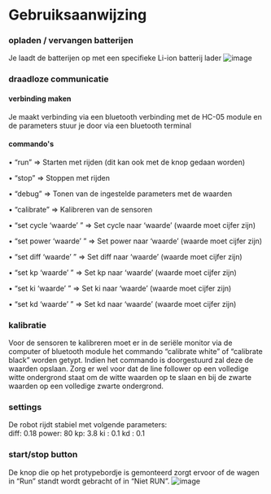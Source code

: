 # Gebruiksaanwijzing

### opladen / vervangen batterijen
Je laadt de batterijen op met een specifieke Li-ion batterij lader
![image](https://user-images.githubusercontent.com/115156903/209110387-6782f428-92c3-4b1a-bc80-7447a6cde8b3.png)


### draadloze communicatie
#### verbinding maken
Je maakt verbinding via een bluetooth verbinding met de HC-05 module en de parameters stuur je door via een bluetooth terminal

#### commando's
•	 “run” => Starten met rijden (dit kan ook met de knop gedaan worden)

•	“stop” => Stoppen met rijden

•	“debug” => Tonen van de ingestelde parameters met de waarden

•	“calibrate” => Kalibreren van de sensoren

•	“set cycle ‘waarde’ ” => Set cycle naar ‘waarde’ (waarde moet cijfer zijn)

•	 “set power ‘waarde’ ” => Set power naar ‘waarde’ (waarde moet cijfer zijn)

•	 “set diff ‘waarde’ ” => Set diff naar ‘waarde’ (waarde moet cijfer zijn)

•	“set kp ‘waarde’ ” => Set kp naar ‘waarde’ (waarde moet cijfer zijn)

•	“set ki ‘waarde’ ” => Set ki naar ‘waarde’ (waarde moet cijfer zijn)

•	 “set kd ‘waarde’ ” => Set kd naar ‘waarde’ (waarde moet cijfer zijn)



### kalibratie
Voor de sensoren te kalibreren moet er in de seriële monitor via de computer of bluetooth module het commando “calibrate white” of “calibrate black” worden getypt. Indien het commando is doorgestuurd zal deze de waarden opslaan. Zorg er wel voor dat de line follower op een volledige witte ondergrond staat om de witte waarden op te slaan en bij de zwarte waarden op een volledige zwarte ondergrond.
### settings
De robot rijdt stabiel met volgende parameters:  
diff: 0.18
power: 80
kp: 3.8
ki : 0.1
kd : 0.1
### start/stop button
De knop die op het protypebordje is gemonteerd zorgt ervoor of de wagen in “Run” standt wordt gebracht of in “Niet RUN”.
![image](https://user-images.githubusercontent.com/115156903/209109758-73900116-eb08-4f85-a626-6a931d0ec0c2.png)

